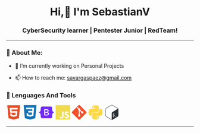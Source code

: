 <div class="header" align="center">
    <img src="https://media.giphy.com/media/YKLLS6ZGQsrwZVgXix/giphy.gif" alt="" width="200">
    <h1 align="center">Hi,👋 I'm SebastianV</h1>
    <h3 align="center" >CyberSecurity learner | Pentester Junior | RedTeam! </h3>
</div>

---

### 💬 About Me:


- 🔭 I’m currently working on Personal Projects

- 📫 How to reach me: savargaspaez@gmail.com

<div align="left">
  <h3>🔨 Lenguages And Tools</h3>
  <div>
    <img src="https://github.com/devicons/devicon/blob/master/icons/html5/html5-plain.svg" alt="HTML5" width="40" heigth="40" tittle="HTML5">
    <img src="https://github.com/devicons/devicon/blob/master/icons/css3/css3-plain.svg" alt="CSS" width="40" heigth="40" tittle="CSS">
    <img src="https://github.com/devicons/devicon/blob/master/icons/bootstrap/bootstrap-plain.svg" alt="BootStrap" width="40" heigth="40" tittle="BootStrap">
    <img src="https://github.com/devicons/devicon/blob/master/icons/javascript/javascript-plain.svg" alt="Javascript" width="40" heigth="40" tittle="Javascript">
    <img src="https://github.com/devicons/devicon/blob/master/icons/git/git-plain.svg" alt="GIT" width="40" heigth="40" tittle="GIT">
    <img src="https://github.com/devicons/devicon/blob/master/icons/python/python-plain.svg" alt="Python" width="40" heigth="40" tittle="Python">
    <img src="https://github.com/devicons/devicon/blob/master/icons/bash/bash-plain.svg" alt="Bash" width="40" heigth="40" tittle="Bash">
  </div>
</div>

---


